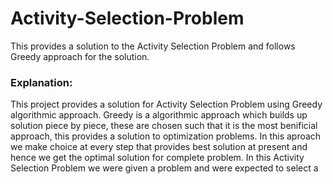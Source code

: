# Activity-Selection-Problem
This provides a solution to the Activity Selection Problem and follows Greedy approach for the solution.

### Explanation:
This project provides a solution for Activity Selection Problem using Greedy algorithmic approach. Greedy is a algorithmic approach which builds up solution piece by piece, these are chosen such that it is the most benificial approach, this provides a solution to optimization problems. In this aproach we make choice at every step that provides best solution at present and hence we get the optimal solution for complete problem.
In this Activity Selection Problem we were given a problem and were expected to select a 
